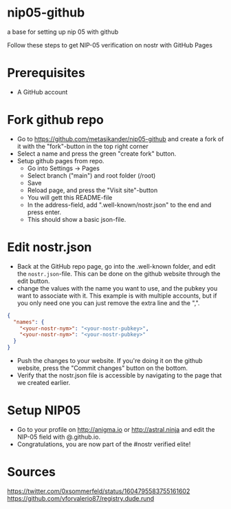 # nip05-github
a base for setting up nip 05 with github

Follow these steps to get NIP-05 verification on nostr with GitHub Pages

# Prerequisites
- A GitHub account

# Fork github repo
- Go to https://github.com/metasikander/nip05-github and create a fork of it with the "fork"-button in the top right corner
- Select a name and press the green "create fork" button.
- Setup github pages from repo.
  - Go into Settings -> Pages
  - Select branch ("main") and root folder (/root)
  - Save
  - Reload page, and press the "Visit site"-button
  - You will gett this README-file
  - In the address-field, add ".well-known/nostr.json" to the end and press enter.
  - This should show a basic json-file.

# Edit nostr.json
- Back at the GitHub repo page, go into the .well-known folder, and edit the `nostr.json`-file. This can be done on the github website through the edit button.
- change the values with the name you want to use, and the pubkey you want to associate with it. This example is with multiple accounts, but if you only need one you can just remove the extra line and the ",".
```json
{
  "names": {
    "<your-nostr-nym>": "<your-nostr-pubkey>",
    "<your-nostr-nym>": "<your-nostr-pubkey>"
  }
}
```
- Push the changes to your website. If you're doing it on the github website, press the "Commit changes" button on the bottom.
- Verify that the nostr.json file is accessible by navigating to the page that we created earlier.

# Setup NIP05
- Go to your profile on http://anigma.io or http://astral.ninja and edit the NIP-05 field with <your-nostr-nym>@<your-github-username>.github.io.
- Congratulations, you are now part of the #nostr verified elite!

# Sources
https://twitter.com/0xsommerfeld/status/1604795583755161602  
https://github.com/vforvalerio87/registry.dude.rund